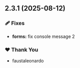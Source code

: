 ## 2.3.1 (2025-08-12)

### 🩹 Fixes

- **forms:** fix console message 2

### ❤️ Thank You

- faustaleonardo